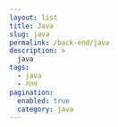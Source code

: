```yaml
---
layout: list
title: Java
slug: java
permalink: /back-end/java
description: >
  java
tags:
  - java
  - 자바
pagination:
  enabled: true
  category: java
---
```


